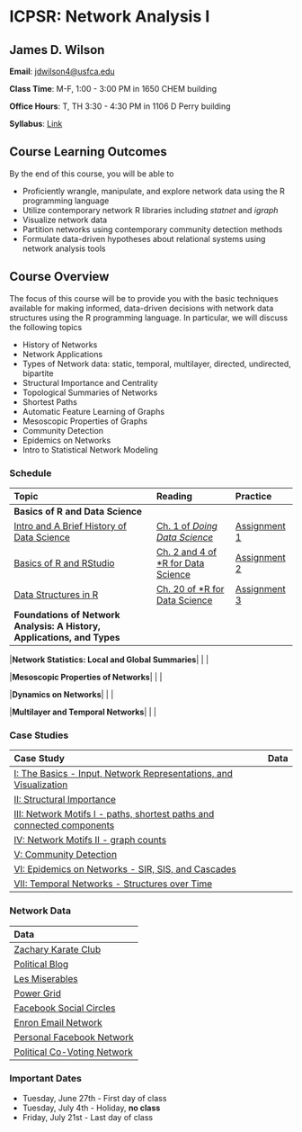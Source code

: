 # ICPSR: Network Analysis I

## James D. Wilson

**Email**: jdwilson4@usfca.edu

**Class Time**: M-F, 1:00 - 3:00 PM in 1650 CHEM building

**Office Hours**: T, TH 3:30 - 4:30 PM in 1106 D Perry building


**Syllabus**: [Link](https://github.com/jdwilson4/Network-Analysis-I/blob/master/Syllabus_Network_Analtyics.pdf)

## Course Learning Outcomes

By the end of this course, you will be able to

- Proficiently wrangle, manipulate, and explore network data using the R programming language
- Utilize contemporary network R libraries including *statnet* and *igraph*
- Visualize network data
- Partition networks using contemporary community detection methods
- Formulate data-driven hypotheses about relational systems using network analysis tools

## Course Overview


The focus of this course will be to provide you with the basic techniques available for making informed, data-driven decisions with network data structures using the R programming language. In particular, we will discuss the following topics

- History of Networks
- Network Applications
- Types of Network data: static, temporal, multilayer, directed, undirected, bipartite
- Structural Importance and Centrality
- Topological Summaries of Networks
- Shortest Paths
- Automatic Feature Learning of Graphs
- Mesoscopic Properties of Graphs
- Community Detection
- Epidemics on Networks
- Intro to Statistical Network Modeling


### Schedule


| Topic | Reading | Practice |
|:--- | :---  | :---  | 
|**Basics of R and Data Science**| | |
|[Intro and A Brief History of Data Science](https://github.com/jdwilson4/Network-Analysis-I/blob/master/Lecture%20Notes/Lecture%201%20Introduction.pdf)| [Ch. 1 of *Doing Data Science*](https://www.safaribooksonline.com/library/view/doing-data-science/9781449363871/ch01.html) |[Assignment 1](https://github.com/jdwilson4/Network-Analysis-I/blob/master/Assignments/Assignment1.pdf)|
|[Basics of R and RStudio](https://github.com/jdwilson4/Network-Analysis-I/blob/master/Lecture%20Notes/Lecture%202%20R%20and%20RStudio.pdf)|  [Ch. 2 and 4 of *R for Data Science](http://r4ds.had.co.nz/index.html)|[Assignment 2](https://github.com/jdwilson4/Network-Analysis-I/blob/master/Assignments/Assignment2.pdf)|
|[Data Structures in R](https://github.com/jdwilson4/Network-Analysis-I/blob/master/Lecture%20Notes/Lecture%203%20Data%20Structures.pdf)| [Ch. 20 of *R for Data Science](http://r4ds.had.co.nz/vectors.html) | [Assignment 3](https://github.com/jdwilson4/Network-Analysis-I/blob/master/Assignments/Assignment3.pdf)|
|**Foundations of Network Analysis: A History, Applications, and Types**| | |

|**Network Statistics: Local and Global Summaries**| | |

|**Mesoscopic Properties of Networks**| | |

|**Dynamics on Networks**| | |

|**Multilayer and Temporal Networks**| | |


### Case Studies
| Case Study | Data |
|:---| :---  | 
|[I: The Basics - Input, Network Representations, and Visualization]() | []() | 
|[II: Structural Importance]()| []()| 
|[III: Network Motifs I - paths, shortest paths and connected components]() | []() |
|[IV: Network Motifs II - graph counts]() | []() |
|[V: Community Detection]() | []() |
|[VI: Epidemics on Networks - SIR, SIS, and Cascades]() | []() |
|[VII: Temporal Networks - Structures over Time]() | []() |



### Network Data
| Data |
|:--- |
|[Zachary Karate Club](https://github.com/jdwilson4/Network-Analysis-I/blob/master/Data/karate.txt) |
|[Political Blog](https://github.com/jdwilson4/Network-Analysis-I/blob/master/Data/polblogs.txt) |
|[Les Miserables](https://github.com/jdwilson4/Network-Analysis-I/blob/master/Data/lesmis.txt) |
|[Power Grid](https://github.com/jdwilson4/Network-Analysis-I/blob/master/Data/power.txt) |
|[Facebook Social Circles](https://github.com/jdwilson4/Network-Analysis-I/blob/master/Data/facebook_combined.txt) |
|[Enron Email Network](https://github.com/jdwilson4/Network-Analysis-I/blob/master/Data/email-Enron.txt) |
|[Personal Facebook Network]() |
|[Political Co-Voting Network]()|


### Important Dates

- Tuesday, June 27th - First day of class
- Tuesday, July 4th - Holiday, **no class**
- Friday, July 21st - Last day of class
